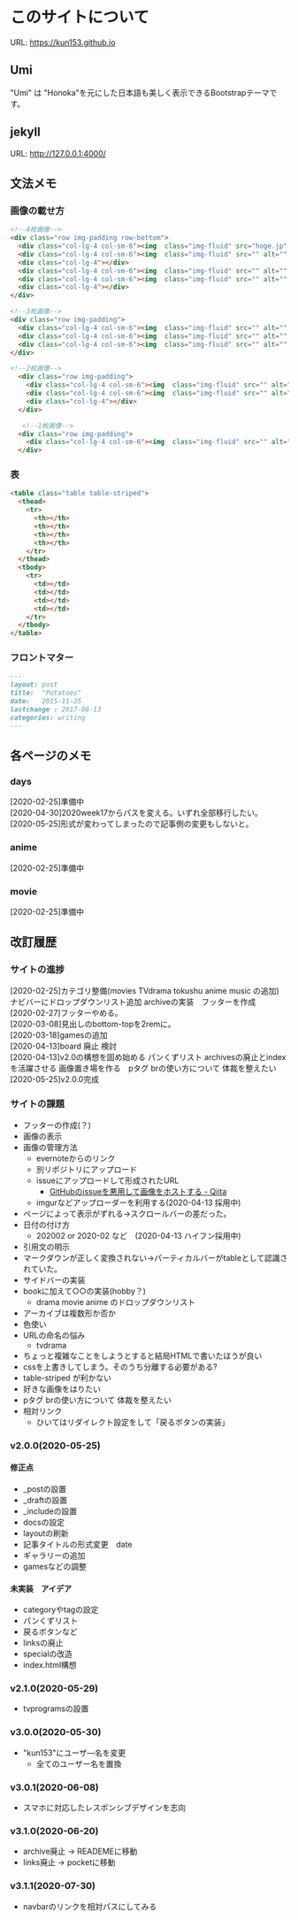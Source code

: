 
# このサイトについて

URL: https://kun153.github.io

## Umi

"Umi" は "Honoka"を元にした日本語も美しく表示できるBootstrapテーマです。

## jekyll

URL: http://127.0.0.1:4000/

## 文法メモ

### 画像の載せ方
```html
<!--4枚画像-->
<div class="row img-padding row-bottom">
  <div class="col-lg-4 col-sm-6"><img  class="img-fluid" src="hoge.jp" alt="" title="サンプル"></div>
  <div class="col-lg-4 col-sm-6"><img  class="img-fluid" src="" alt="" title=""></div>
  <div class="col-lg-4"></div>
  <div class="col-lg-4 col-sm-6"><img  class="img-fluid" src="" alt="" title=""></div>
  <div class="col-lg-4 col-sm-6"><img  class="img-fluid" src="" alt="" title=""></div>
  <div class="col-lg-4"></div>
</div>

<!--3枚画像-->
<div class="row img-padding">
  <div class="col-lg-4 col-sm-6"><img  class="img-fluid" src="" alt="" title=""></div>
  <div class="col-lg-4 col-sm-6"><img  class="img-fluid" src="" alt="" title=""></div>
  <div class="col-lg-4 col-sm-6"><img  class="img-fluid" src="" alt="" title=""></div>
</div>

<!--2枚画像-->
  <div class="row img-padding">
    <div class="col-lg-4 col-sm-6"><img  class="img-fluid" src="" alt="" title=""></div>
    <div class="col-lg-4 col-sm-6"><img  class="img-fluid" src="" alt="" title=""></div>
    <div class="col-lg-4"></div>
  </div>

   <!--1枚画像-->
  <div class="row img-padding">
    <div class="col-lg-4 col-sm-6"><img  class="img-fluid" src="" alt="" title=""></div>
  </div>
```

### 表
```html
<table class="table table-striped">
  <thead>
    <tr>
      <th></th>
      <th></th>
      <th></th>
      <th></th>
    </tr>
  </thead>
  <tbody>
    <tr>
      <td></td>
      <td></td>
      <td></td>
      <td></td>
    </tr>
  </tbody>
</table>
```


### フロントマター

```markdown
---
layout: post
title:  "Potatoes"
date:   2015-11-25
lastchange : 2017-08-13
categories: writing
---
```

## 各ページのメモ

### days

[2020-02-25]準備中<br>
[2020-04-30]2020week17からパスを変える。いずれ全部移行したい。<br>
[2020-05-25]形式が変わってしまったので記事側の変更もしないと。<br>

### anime

[2020-02-25]準備中

### movie

[2020-02-25]準備中

## 改訂履歴

### サイトの進捗
[2020-02-25]カテゴリ整備(movies TVdrama tokushu anime music の追加) ナビバーにドロップダウンリスト追加 archiveの実装　フッターを作成<br>
[2020-02-27]フッターやめる。<br>
[2020-03-08]見出しのbottom-topを2remに。<br>
[2020-03-18]gamesの追加<br>
[2020-04-13]board 廃止 検討<br>
[2020-04-13]v2.0の構想を固め始める パンくずリスト archivesの廃止とindexを活躍させる 画像置き場を作る　pタグ brの使い方について 体裁を整えたい<br>
[2020-05-25]v2.0.0完成

### サイトの課題
- フッターの作成(？)
- 画像の表示
- 画像の管理方法
  - evernoteからのリンク
  - 別リポジトリにアップロード
  - issueにアップロードして形成されたURL
    - [GitHubのissueを悪用して画像をホストする - Qiita](https://qiita.com/kotet/items/a2203a400136ba50b41e)
  - imgurなどアップローダーを利用する(2020-04-13 採用中)
- ページによって表示がずれる→スクロールバーの差だった。 
- 日付の付け方
  - 202002 or 2020-02 など　(2020-04-13 ハイフン採用中)
- 引用文の明示
- マークダウンが正しく変換されない→パーティカルバーがtableとして認識されていた。
- サイドバーの実装
- bookに加えて○○の実装(hobby？)
  - drama movie anime のドロップダウンリスト
- アーカイブは複数形か否か
- 色使い
- URLの命名の悩み
  - tvdrama
- ちょっと複雑なことをしようとすると結局HTMLで書いたほうが良い
- cssを上書きしてしまう。そのうち分離する必要がある?
- table-striped が利かない
- 好きな画像をはりたい
- pタグ brの使い方について 体裁を整えたい
- 相対リンク
  - ひいてはリダイレクト設定をして「戻るボタンの実装」

### v2.0.0(2020-05-25)
#### 修正点
- _postの設置
- _draftの設置
- _includeの設置
- docsの設定
- layoutの刷新
- 記事タイトルの形式変更　date
- ギャラリーの追加
- gamesなどの調整

#### 未実装　アイデア
- categoryやtagの設定
- パンくずリスト
- 戻るボタンなど
- linksの廃止
- specialの改造
- index.html構想

### v2.1.0(2020-05-29)
- tvprogramsの設置

### v3.0.0(2020-05-30)
- "kun153"にユーザ―名を変更
  - 全てのユーザー名を置換

### v3.0.1(2020-06-08)
- スマホに対応したレスポンシブデザインを志向

### v3.1.0(2020-06-20)
- archive廃止 → READEMEに移動
- links廃止 → pocketに移動

### v3.1.1(2020-07-30)
- navbarのリンクを相対パスにしてみる
